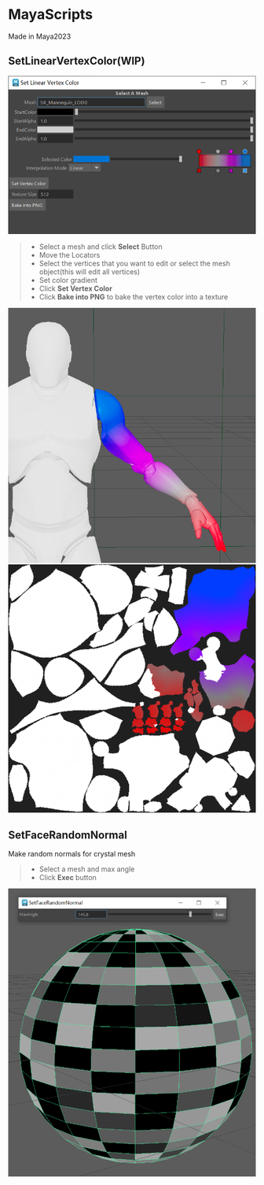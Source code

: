 # MayaScripts
Made in Maya2023
## SetLinearVertexColor(WIP)
![UI](/Img/VertexColorGenerator_0.png)
> - Select a mesh and click **Select** Button
> - Move the Locators
> - Select the vertices that you want to edit or select the mesh object(this will edit all vertices)
> - Set color gradient
> - Click **Set Vertex Color**
> - Click **Bake into PNG** to bake the vertex color into a texture

![EditSelectedVertices](/Img/VertexColorGenerator_2.png)
![BakeTexture](/Img/VertexColorGenerator_1.png)
## SetFaceRandomNormal
Make random normals for crystal mesh
>- Select a mesh and max angle
>- Click **Exec** button

![UI](/Img/SetFaceRandomNormal.png)
